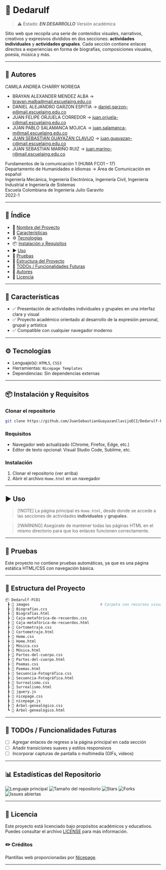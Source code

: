 # 📌 Dedarulf

> ⚠️ Estado: ***EN DESARROLLO*** Versión académica

Sitio web que recopila una serie de contenidos visuales, narrativos, creativos y expresivos divididos en dos secciones: **actividades individuales** y **actividades grupales**. Cada sección contiene enlaces directos a experiencias en forma de biografías, composiciones visuales, poesía, música y más.

---

## 👥 Autores
CAMILA ANDREA CHARRY NORIEGA
- BRAYAN ALEXANDER MENDEZ ALBA → [brayan.malba@mail.escuelaing.edu.co](mailto:brayan.malba@mail.escuelaing.edu.co)
- DANIEL ALEJANDRO GARZON ESPITIA → [daniel.garzon-e@mail.escuelaing.edu.co](mailto:daniel.garzon-e@mail.escuelaing.edu.co)
- JUAN FELIPE ORJUELA CORREDOR → [juan.orjuela-c@mail.escuelaing.edu.co](mailto:juan.orjuela-c@mail.escuelaing.edu.co)
- JUAN PABLO SALAMANCA MOJICA → [juan.salamanca-m@mail.escuelaing.edu.co](mailto:juan.salamanca-m@mail.escuelaing.edu.co)
- [JUAN SEBASTIÁN GUAYAZÁN CLAVIJO](https://github.com/JSGC-ECI) → [juan.guayazan-c@mail.escuelaing.edu.co](mailto:juan.guayazan-c@mail.escuelaing.edu.co)
- JUAN SEBASTIAN MARIÑO RUIZ → [juan.marino-r@mail.escuelaing.edu.co](mailto:juan.marino-r@mail.escuelaing.edu.co)
  
Fundamentos de la comunicación 1 (HUMA FCO1 – 17)    
Departamento de Humanidades e Idiomas → Área de Comunicación en español    
Ingeniería Mecánica, Ingeniería Electrónica, Ingeniería Civil, Ingeniería Industrial e Ingeniería de Sistemas    
Escuela Colombiana de Ingeniería Julio Garavito    
2022-1

---

## 🧠 Índice

- 📌 [Nombre del Proyecto](#-dedarulf---fco1)
- 🚀 [Características](#-características)
- ⚙️ [Tecnologías](#️-tecnologías)
- 📦 [Instalación y Requisitos](#-instalación-y-requisitos)
- ▶️ [Uso](#️-uso)
- 🧪 [Pruebas](#-pruebas)
- 📁 [Estructura del Proyecto](#-estructura-del-proyecto)
- 📌 [TODOs / Funcionalidades Futuras](#-todos--funcionalidades-futuras)
- 👥 [Autores](#-autores)
- 📄 [Licencia](#-licencia)

---

## 🚀 Características

- ✅ Presentación de actividades individuales y grupales en una interfaz clara y visual
- ✅ Proyecto académico orientado al desarrollo de la expresión personal, grupal y artística
- ✅ Compatible con cualquier navegador moderno

---

## ⚙️ Tecnologías

- Lenguaje(s): `HTML5`, `CSS3`
- Herramientas: `Nicepage Templates`
- Dependencias: Sin dependencias externas

---

## 📦 Instalación y Requisitos

### Clonar el repositorio

```bash
git clone https://github.com/JuanSebastianGuayazanClavijoECI/Dedarulf-FCO1.git
````

### Requisitos

* Navegador web actualizado (Chrome, Firefox, Edge, etc.)
* Editor de texto opcional: Visual Studio Code, Sublime, etc.

### Instalación

1. Clonar el repositorio (ver arriba)
2. Abrir el archivo `Home.html` en un navegador

---

## ▶️ Uso

> \[!NOTE]
> La página principal es `Home.html`, desde donde se accede a las secciones de actividades **individuales** y **grupales**.

> \[!WARNING]
> Asegúrate de mantener todas las páginas HTML en el mismo directorio para que los enlaces funcionen correctamente.

---

## 🧪 Pruebas

Este proyecto no contiene pruebas automáticas, ya que es una página estática HTML/CSS con navegación básica.

---

## 📁 Estructura del Proyecto

```bash
📦 Dedarulf-FCO1
 ┣ 📂 images                                # Carpeta con recursos visuales (fotos, íconos, etc.)
 ┣ 📜 Biografías.ccs
 ┣ 📜 Biografías.html
 ┣ 📜 Caja-metafórica-de-recuerdos.css
 ┣ 📜 Caja-metafórica-de-recuerdos.html
 ┣ 📜 Cortometraje.css
 ┣ 📜 Cortometraje.html
 ┣ 📜 Home.css
 ┣ 📜 Home.html
 ┣ 📜 Música.css
 ┣ 📜 Música.html
 ┣ 📜 Partes-del-cuerpo.css
 ┣ 📜 Partes-del-cuerpo.html
 ┣ 📜 Poemas.css
 ┣ 📜 Poemas.html
 ┣ 📜 Secuencia-Fotográfica.css
 ┣ 📜 Secuencia-Fotográfica.html
 ┣ 📜 Surrealismo.css
 ┣ 📜 Surrealismo.html
 ┣ 📜 jquery.js
 ┣ 📜 nicepage.css
 ┣ 📜 nicepage.js
 ┣ 📜 Árbol-genealógico.css
 ┗ 📜 Árbol-genealógico.html  
```

---

## 📌 TODOs / Funcionalidades Futuras

* [ ] Agregar enlaces de regreso a la página principal en cada sección
* [ ] Añadir transiciones suaves y estilos responsivos
* [ ] Incorporar capturas de pantalla o multimedia (GIFs, videos)

---

## 📊 Estadísticas del Repositorio

![Lenguaje principal](https://img.shields.io/github/languages/top/JuanSebastianGuayazanClavijoECI/Dedarulf-FCO1?style=flat-square)
![Tamaño del repositorio](https://img.shields.io/github/repo-size/JuanSebastianGuayazanClavijoECI/Dedarulf-FCO1?style=flat-square)
![Stars](https://img.shields.io/github/stars/JuanSebastianGuayazanClavijoECI/Dedarulf-FCO1?style=flat-square)
![Forks](https://img.shields.io/github/forks/JuanSebastianGuayazanClavijoECI/Dedarulf-FCO1?style=flat-square)
![Issues abiertas](https://img.shields.io/github/issues/JuanSebastianGuayazanClavijoECI/Dedarulf-FCO1?style=flat-square)

---

## 📄 Licencia

Este proyecto está licenciado bajo propósitos académicos y educativos. Puedes consultar el archivo [LICENSE](./LICENSE) para más información.

### ✏️ Créditos

Plantillas web proporcionadas por [Nicepage](https://nicepage.com/html-templates).

---
